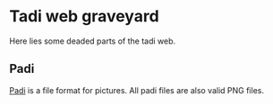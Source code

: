 # Tadi web graveyard

Here lies some deaded parts of the tadi web.

## Padi

[Padi](../padi) is a file format for pictures. All padi files are also valid PNG files.
